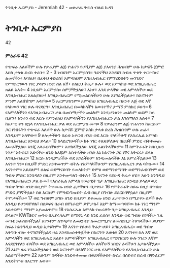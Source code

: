 ﻿
 ትንቢተ ኤርምያስ - Jeremiah 42 - መጽሐፍ ቅዱስ ብሉይ ኪዳን
# ትንቢተ ኤርምያስ
42
### ምዕራፍ 42
 የጭፍራ አለቆችም ሁሉ የቃሬያም ልጅ ዮሐናን የሆሻያም ልጅ ያእዛንያ ሕዝብም ሁሉ ከታናሹ ጀምሮ እስከ ታላቁ ድረስ ቀረቡ፥
2 -
3  ነብዩንም ኤርምያስን። ዓይኖችህ እንዳዩን ከብዙ ጥቂት ቀርተናልና ልመናችን፥ እባክህ፥ በፊትህ ትድረስ፤ አምላክህም እግዚአብሔር የምንሄድበትን መንገድና የምናደርገውን ነገር ያሳየን ዘንድ ስለ እኛ፥ ስለዚህ ቅሬታ ሁሉ፥ ወደ አምላክህ ወደ እግዚአብሔር ጸልይ አሉት።
4  ነቢዩም ኤርምያስ። ሰምቻችኋለሁ፤ እነሆ፥ እንደ ቃላችሁ ወደ አምላካችሁ ወደ እግዚአብሔር እጸልያለሁ፤ እግዚአብሔርም የሚመልስላችሁን ሁሉ እነግራችኋለሁ፥ ከእናንተም ምንም አልሸሽግም አላቸው።
5  ኤርምያስንም። አምላክህ እግዚአብሔር በአንተ እጅ ወደ እኛ የላከውን ነገር ሁሉ ባናደርግ፥ እግዚአብሔር በመካከላችን እውነተኛና ታማኝ ምስክር ይሁን።
6  የአምላካችንን የእግዚአብሔርን ቃል በመስማታችን መልካም እንዲሆንልን፥ መልካም ወይም ክፉ ቢሆን፥ አንተን ወደ እርሱ የምንልክህ የአምላካችንን የእግዚአብሔርን ቃል እንሰማለን አሉት።
7  ከአሥር ቀን በኋላ የእግዚአብሔር ቃል ወደ ኤርምያስ መጣ።
8  የቃሬያንም ልጅ ዮሐናንን ከእርሱም ጋር የነበሩትን የጭፍራ አለቆች ሁሉ ከታናሹ ጀምሮ እስከ ታላቁ ድረስ ሕዝቡንም ሁሉ ጠራ፥ እንዲህም አላቸው።
9  ጸሎታችሁን በፊቱ አቀርብ ዘንድ ወደ እርሱ የላካችሁኝ የእስራኤል አምላክ እግዚአብሔር እንዲህ ይላል።
10  ስላደረግሁባችሁ ክፉ ነገር ተጸጽቻለሁና በዚህች ምድር ብትቀመጡ እሠራችኋለሁ እንጂ አላፈርሳችሁም፥ እተክላችኋለሁ እንጂ አልነቅላችሁም።
11  ከምትፈሩት ከባቢሎን ንጉሥ አትፍሩ፤ አድናችሁ ዘንድ ከእጁም አስጥላችሁ ዘንድ እኔ ከእናንተ ጋር ነኝና አትፍሩ፥ ይላል እግዚአብሔር።
12  እርሱ እንዲምራችሁ ወደ አገራችሁም እንዲመልሳችሁ እኔ እምራችኋለሁ።
13  እናንተ ግን። በዚህች ምድር አንቀመጥም ብትሉ የአምላካችሁንም የእግዚአብሔርን ቃል ባትሰሙ፥
14  እናንተም። አይደለም፤ ሰልፍ ወደማናይባት የመለከትም ድምፅ ወደማንሰማባት ወደማንራብባትም ወደ ግብጽ ምድር እንሄዳለን በዚያም እንቀመጣለን ብትሉ፥
15  እናንተ የይሁዳ ቅሬታ ሆይ፥ አሁን እንግዲህ የእግዚአብሔርን ቃል ስሙ፤ የእስራኤል አምላክ የሠራዊት ጌታ እግዚአብሔር እንዲህ ይላል። ወደ ግብጽ ትገቡ ዘንድ በዚያም ትቀመጡ ዘንድ ፊታችሁን ብታቀኑ፥
16  የምትፈሩት ሰይፍ በዚያ በግብጽ ምድር ያገኛችኋል፥ ስለ እርሱም የምትደነግጡበት ራብ በዚያ በግብጽ ይደርስባቸኋል፥ በዚያም ትሞታላችሁ።
17  ወደ ግብጽም ይገቡ ዘንድ በዚያም ይቀመጡ ዘንድ ፊታቸውን በሚያቀኑ ሰዎች ሁሉ እንዲህ ይሆንባቸዋል፤ በሰይፍና በራብ በቸነፈርም ይሞታሉ፤ እኔም ከማመጣባቸው ክፉ ነገር ማንም አይቀርም፥ ማንም አያመልጥም።
18  የእስራኤል አምላክ የሠራዊት ጌታ እግዚአብሔር እንዲህ ይላልና። KWTaዬና መዓቴ በኢየሩሳሌም በሚኖሩ ላይ እንደ ፈሰሰ፥ እንዲሁ ወደ ግብጽ በገባችሁ ጊዜ መዓቴ ይፈስስባችኋል፤ እናንተም ለጥላቻና ለመደነቂያ ለመረገሚያና ለመሰደቢያ ትሆናላችሁ፥ ይህንም ስፍራ ከእንግዲህ ወዲህ አታዩትም።
19  እናንተ የይሁዳ ቅሬታ ሆይ፥ እግዚአብሔር። ወደ ግብጽ አትግቡ ብሎ ተናግሮባችኋልና ዛሬ እንዳስጠነቀቅኋችሁ በእርግጥ እወቁ።
20  እናንተ። ስለ እኛ ወደ አምላካችን ወደ እግዚአብሔር ጸልይ፥ አምላካችንም እግዚአብሔር የሚናገርህን ሁሉ ንገረን እኛም እናደርገዋለን ብላችሁ ወደ እግዚአብሔር ወደ አምላካችሁ ልካችሁኝ ነበርና ራሳችሁን አታልላችኋል።
21  እኔም ዛሬ ነግሬአችኋለሁ፥ ወደ እናንተም በላከኝ ነገር ሁሉ የአምላካችሁን የእግዚአብሔርን ቃል አልሰማችሁም።
22  አሁንም ሄዳችሁ እንድትቀመጡ በወደዳችሁበት ስፍራ በሰይፍና በራብ በቸነፈርም እንድትሞቱ በእርግጥ እወቁ።
